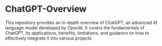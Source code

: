 # ChatGPT-Overview
This repository provides an in-depth overview of ChatGPT, an advanced AI language model developed by OpenAI. It covers the fundamentals of ChatGPT, its applications, benefits, limitations, and guidance on how to effectively integrate it into various projects.
